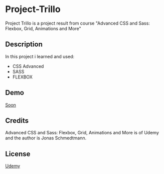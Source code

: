 # Project-Trillo

Project Trillo is a project result from course "Advanced CSS and Sass: Flexbox, Grid, Animations and More"

## Description

In this project i learned and used:

* CSS Advanced
* SASS
* FLEXBOX

## Demo

[Soon](#)
## Credits

Advanced CSS and Sass: Flexbox, Grid, Animations and More is of Udemy and the author is Jonas Schmedtmann.

## License

[Udemy](https://www.udemy.com/course/advanced-css-and-sass/?couponCode=ST22MT240325G1)
